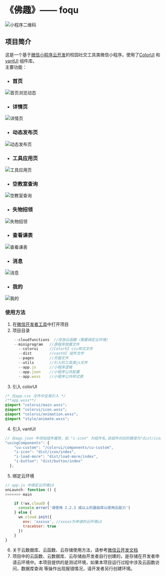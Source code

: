 
# 《佛趣》—— foqu
![小程序二维码](https://s3.bmp.ovh/imgs/2022/03/159d40f7fe6cba9d.jpg)
## 项目简介
这是一个基于[微信小程序云开发](https://developers.weixin.qq.com/miniprogram/dev/wxcloud/basis/getting-started.html)的校园社交工具类微信小程序。使用了[ColorUI](https://github.com/weilanwl/ColorUI) 
和 [vantUI](https://youzan.github.io/vant-weapp/#/intro) 组件库。  
主要功能：
- ### 首页
![首页浏览动态](https://s3.bmp.ovh/imgs/2022/03/d8a76e52ee83d3c2.jpg)
- ### 详情页
![详情页](https://s3.bmp.ovh/imgs/2022/03/50035a02e0621100.jpg)
- ### 动态发布页
![动态发布页](https://s3.bmp.ovh/imgs/2022/03/ee9adc8affd3ddca.jpg)
- ### 工具应用页
![工具应用页](https://s3.bmp.ovh/imgs/2022/03/0e1beb69bd9f5456.jpg)
- ### 空教室查询
![空教室查询](https://s3.bmp.ovh/imgs/2022/03/508d02a3951d7d98.jpg)
- ### 失物招领
![失物招领](https://s3.bmp.ovh/imgs/2022/03/670904d31f9ba105.jpg)
- ### 查看课表
![查看课表](https://s3.bmp.ovh/imgs/2022/03/386e9b9ac81d26c1.jpg)
- ### 消息
![消息](https://s3.bmp.ovh/imgs/2022/03/f66b301821eef283.jpg)
- ### 我的
![我的](https://s3.bmp.ovh/imgs/2022/03/218c321abc19d165.jpg)

### 使用方法

1. 在[微信开发者工具](https://developers.weixin.qq.com/miniprogram/dev/devtools/devtools.html)中打开项目
2. 项目目录
```javascript
	--cloudfunctions  //存放云函数（需要绑定云环境）
	--miniprogram	//源程序放置文件
	  --colorui		//ColorUI css样式文件
	  --dist		//vantUI 组件文件
	  --pages		//页面文件
	  --utils		//引入的工具类js文件
	  --app.js		//小程序逻辑
	  --app.json	//小程序公共配置
	  --app.wxss	//小程序公共样式表
```
3. 引入 colorUI
```css
/* 在app.css 文件中全局引入 */
/**app.wxss**/
@import "colorui/main.wxss";
@import "colorui/icon.wxss";
@import "colorui/animation.wxss";
@import "style/animate.wxss";
```
4. 引入 vantUI
```javascript
// 在app.json 中添加组件属性，如 "i-icon" 为组件名,该组件对应的路径为"dist/icon/index"
"usingComponents": {
    "cu-custom": "/colorui/components/cu-custom",
    "i-icon": "dist/icon/index",
    "i-load-more": "dist/load-more/index",
    "i-button": "dist/button/index"
  },
```
5. 绑定云环境
```javascript
// app.js 中绑定云环境id
onLaunch: function () {
>>>>>>> main

    if (!wx.cloud) {
      console.error('请使用 2.2.3 或以上的基础库以使用云能力')
    } else {
      wx.cloud.init({
        env: 'xxxxxx', //xxxxx为申请的云环境id
        traceUser: true
      })
    }
}
```
6. 关于云数据库、云函数、云存储使用方法，请参考[微信云开发文档](https://developers.weixin.qq.com/miniprogram/dev/wxcloud/basis/getting-started.html)
7. 项目中的云函数、云数据库、云存储由开发者自行创建的，是存储在开发者申请云环境中。本项目提供的是测试环境，如果本项目运行过程中涉及云函数访问，数据库查询
等操作出现报错情况，请开发者另行创建环境。
